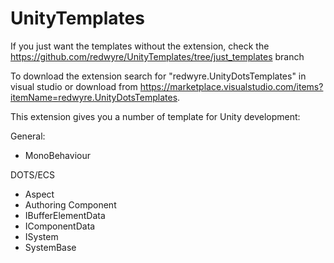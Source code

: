 # UnityTemplates

If you just want the templates without the extension, check the https://github.com/redwyre/UnityTemplates/tree/just_templates branch

To download the extension search for "redwyre.UnityDotsTemplates" in visual studio or download from https://marketplace.visualstudio.com/items?itemName=redwyre.UnityDotsTemplates.

This extension gives you a number of template for Unity development:

General:
* MonoBehaviour

DOTS/ECS
* Aspect
* Authoring Component
* IBufferElementData
* IComponentData
* ISystem
* SystemBase



